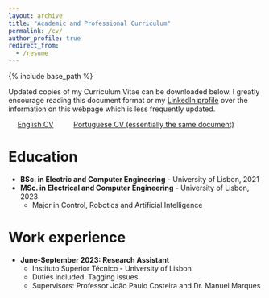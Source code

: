 ```yaml
---
layout: archive
title: "Academic and Professional Curriculum"
permalink: /cv/
author_profile: true
redirect_from:
  - /resume
---
```


{% include base_path %}

Updated copies of my Curriculum Vitae can be downloaded below. I greatly encourage reading this document format or my [LinkedIn 
profile](https://www.linkedin.com/in/andre-a-fernandes/) over the information on this webpage which is less frequently updated.

<div margin: 2em;>
  &emsp;
  <a href="https://andre-a-fernandes.github.io/files/CV_EN" class="btn btn-primary" role="button">English CV</a>
  &emsp; &emsp;
  <a href="https://andre-a-fernandes.github.io/files/CV_PT" class="btn btn-primary" role="button">Portuguese CV (essentially the same document)</a>
  &emsp;
</div>

<div margin: 2em;>
  <!--
  &emsp;
  <form action="https://andre-a-fernandes.github.io/files/CV_EN" method="get" target="_blank">
    <button type="button" class="btn btn-primary">English CV</button>
  </form>
  -->
</div>

      
Education
======
* **BSc. in Electric and Computer Engineering** - University of Lisbon, 2021
* **MSc. in Electrical and Computer Engineering** - University of Lisbon, 2023
  * Major in Control, Robotics and Artificial Intelligence

Work experience
======
* **June-September 2023: Research Assistant**
  * Instituto Superior Técnico - University of Lisbon
  * Duties included: Tagging issues
  * Supervisors: Professor João Paulo Costeira and Dr. Manuel Marques

